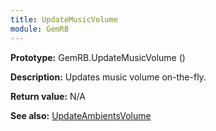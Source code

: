 ```yaml
---
title: UpdateMusicVolume
module: GemRB
---
```


**Prototype:** GemRB.UpdateMusicVolume ()

**Description:** Updates music volume on-the-fly.

**Return value:** N/A

**See also:** [UpdateAmbientsVolume](UpdateAmbientsVolume.md)
